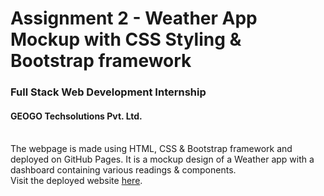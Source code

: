 # Assignment 2 - Weather App Mockup with CSS Styling & Bootstrap framework
### Full Stack Web Development Internship
#### GEOGO Techsolutions Pvt. Ltd.<br><br>
The webpage is made using HTML, CSS &amp; Bootstrap framework and deployed on GitHub Pages. It is a mockup design of a Weather app with a dashboard containing various readings &amp; components.<br>Visit the deployed website [here](https://prosamva.github.io/GEOGO-FSWDI-A2/ "here").